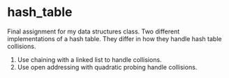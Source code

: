 # hash_table

Final assignment for my data structures class. 
Two different implementations of a hash table. They differ in how they handle hash table collisions.
  1. Use chaining with a linked list to handle collisions.
  2. Use open addressing with quadratic probing handle collisions. 
